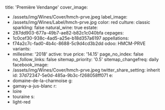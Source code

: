 title: 'Première Vendange'
cover_image:
  - /assets/img/Wines/Cover/hmch-prve.jpeg
label_image:
  - /assets/img/Wines/Label/hmch-prve.jpg
color: red
culture: classic
sparkling: false
natural_wine: true
estate:
  - 287dd903-677a-49b7-ae82-b82c1c040bfa
cepages:
  - 1c0cef30-938c-4ad5-a25e-b18d357a6197
appellations:
  - f74a2c7c-fad0-4b4c-8688-5c9d4cd3b2dd
odoo: HMCM-PRVE
variants:
  -
    millesime: '2018'
    active: true
    price: '14.15'
page_no_index: false
no_follow_links: false
sitemap_priority: '0.5'
sitemap_changefreq: daily
facebook_image:
  - /assets/img/Wines/Cover/hmch-prve.jpeg
twitter_share_setting: inherit
id: 37d72347-5e0d-485a-9b3c-f268058ff071
e:
  - domaine-de-la-charmoise
g:
  - gamay-a-jus-blanc
r:
  - loire
  - touraine
s:
  - light-red
